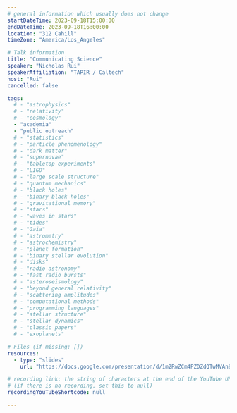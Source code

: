 ```yaml
---
# general information which usually does not change
startDateTime: 2023-09-18T15:00:00
endDateTime: 2023-09-18T16:00:00
location: "312 Cahill"
timeZone: "America/Los_Angeles"

# Talk information
title: "Communicating Science"
speaker: "Nicholas Rui"
speakerAffiliation: "TAPIR / Caltech"
host: "Rui"
cancelled: false

tags:
  # - "astrophysics"
  # - "relativity"
  # - "cosmology"
  - "academia"
  - "public outreach"
  # - "statistics"
  # - "particle phenomenology"
  # - "dark matter"
  # - "supernovae"
  # - "tabletop experiments"
  # - "LIGO"
  # - "large scale structure"
  # - "quantum mechanics"
  # - "black holes"
  # - "binary black holes"
  # - "gravitational memory"
  # - "stars"
  # - "waves in stars"
  # - "tides"
  # - "Gaia"
  # - "astrometry"
  # - "astrochemistry"
  # - "planet formation"
  # - "binary stellar evolution"
  # - "disks"
  # - "radio astronomy"
  # - "fast radio bursts"
  # - "asteroseismology"
  # - "beyond general relativity"
  # - "scattering amplitudes"
  # - "computational methods"
  # - "programming languages"
  # - "stellar structure"
  # - "stellar dynamics"
  # - "classic papers"
  # - "exoplanets"

# Files (if missing: [])
resources:
  - type: "slides"
    url: "https://docs.google.com/presentation/d/1m2RwZCm4PZDZdQTwMVAnB-3t2pGBJOtH/edit?usp=drive_link&ouid=111374131087923010780&rtpof=true&sd=true"

# recording link: the string of characters at the end of the YouTube URL
# (if there is no recording, set this to null)
recordingYouTubeShortcode: null

---
```



